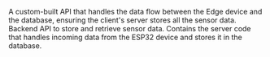 A custom-built API that handles the data flow between the Edge device and the database, ensuring the client's server stores all the sensor data.
 Backend API to store and retrieve sensor data. Contains the server code that handles incoming data from the ESP32 device and stores it in the database.  
